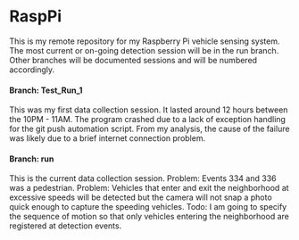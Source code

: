 # RaspPi
This is my remote repository for my Raspberry Pi vehicle sensing system. The most current or on-going detection session will be in the run branch. Other branches will be documented sessions and will be numbered accordingly. 

#### Branch: Test_Run_1 
This was my first data collection session. It lasted around 12 hours between the 10PM - 11AM. The program crashed due to a lack of exception handling for the git push automation script. From my analysis, the cause of the failure was likely due to a brief internet connection problem. 

#### Branch: run 
This is the current data collection session. Problem: Events 334 and 336 was a pedestrian. Problem: Vehicles that enter and exit the neighborhood at excessive speeds will be detected but the camera will not snap a photo quick enough to capture the speeding vehicles. Todo: I am going to specify the sequence of motion so that only vehicles entering the neighborhood are registered at detection events. 
